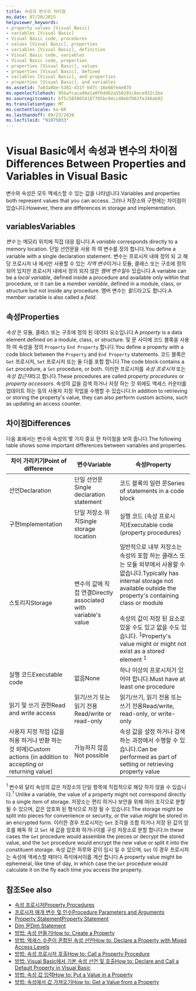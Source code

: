 ```yaml
---
title: 속성과 변수의 차이점
ms.date: 07/20/2015
helpviewer_keywords:
- property values [Visual Basic]
- variables [Visual Basic]
- Visual Basic code, procedures
- values [Visual Basic], properties
- variables [Visual Basic], definition
- Visual Basic code, variables
- Visual Basic code, properties
- properties [Visual Basic], values
- properties [Visual Basic], defined
- variables [Visual Basic], and properties
- properties [Visual Basic], and variables
ms.assetid: 7a03a8be-5381-431f-bd7c-16e887e4e07b
ms.openlocfilehash: 95bafcaca98e1a0fbdd62a550291c8ece932c1ba
ms.sourcegitcommit: bf5c5850654187705bc94cc40ebfb62fe346ab02
ms.translationtype: MT
ms.contentlocale: ko-KR
ms.lasthandoff: 09/23/2020
ms.locfileid: "91075033"
---
```

# <a name="differences-between-properties-and-variables-in-visual-basic"></a><span data-ttu-id="8018e-102">Visual Basic에서 속성과 변수의 차이점</span><span class="sxs-lookup"><span data-stu-id="8018e-102">Differences Between Properties and Variables in Visual Basic</span></span>

<span data-ttu-id="8018e-103">변수와 속성은 모두 액세스할 수 있는 값을 나타냅니다.</span><span class="sxs-lookup"><span data-stu-id="8018e-103">Variables and properties both represent values that you can access.</span></span> <span data-ttu-id="8018e-104">그러나 저장소와 구현에는 차이점이 있습니다.</span><span class="sxs-lookup"><span data-stu-id="8018e-104">However, there are differences in storage and implementation.</span></span>  
  
## <a name="variables"></a><span data-ttu-id="8018e-105">variables</span><span class="sxs-lookup"><span data-stu-id="8018e-105">Variables</span></span>  

 <span data-ttu-id="8018e-106">*변수* 는 메모리 위치에 직접 대응 됩니다.</span><span class="sxs-lookup"><span data-stu-id="8018e-106">A *variable* corresponds directly to a memory location.</span></span> <span data-ttu-id="8018e-107">단일 선언문을 사용 하 여 변수를 정의 합니다.</span><span class="sxs-lookup"><span data-stu-id="8018e-107">You define a variable with a single declaration statement.</span></span> <span data-ttu-id="8018e-108">변수는 프로시저 내에 정의 되 고 해당 프로시저 내 에서만 사용할 수 있는 *지역 변수*이거나 모듈, 클래스 또는 구조에 정의 되어 있지만 프로시저 내에서 정의 되지 않은 *멤버 변수일*수 있습니다.</span><span class="sxs-lookup"><span data-stu-id="8018e-108">A variable can be a *local variable*, defined inside a procedure and available only within that procedure, or it can be a *member variable*, defined in a module, class, or structure but not inside any procedure.</span></span> <span data-ttu-id="8018e-109">멤버 변수는 *필드*라고도 합니다.</span><span class="sxs-lookup"><span data-stu-id="8018e-109">A member variable is also called a *field*.</span></span>  
  
## <a name="properties"></a><span data-ttu-id="8018e-110">속성</span><span class="sxs-lookup"><span data-stu-id="8018e-110">Properties</span></span>  

 <span data-ttu-id="8018e-111">*속성* 은 모듈, 클래스 또는 구조에 정의 된 데이터 요소입니다.</span><span class="sxs-lookup"><span data-stu-id="8018e-111">A *property* is a data element defined on a module, class, or structure.</span></span> <span data-ttu-id="8018e-112">및 문 사이에 코드 블록을 사용 하 여 속성을 정의 `Property` `End Property` 합니다.</span><span class="sxs-lookup"><span data-stu-id="8018e-112">You define a property with a code block between the `Property` and `End Property` statements.</span></span> <span data-ttu-id="8018e-113">코드 블록은 `Get` 프로시저, `Set` 프로시저 또는 둘 다를 포함 합니다.</span><span class="sxs-lookup"><span data-stu-id="8018e-113">The code block contains a `Get` procedure, a `Set` procedure, or both.</span></span> <span data-ttu-id="8018e-114">이러한 프로시저를 *속성 프로시저* 또는 *속성 접근자*라고 합니다.</span><span class="sxs-lookup"><span data-stu-id="8018e-114">These procedures are called *property procedures* or *property accessors*.</span></span> <span data-ttu-id="8018e-115">속성의 값을 검색 하거나 저장 하는 것 외에도 액세스 카운터를 업데이트 하는 등의 사용자 지정 작업을 수행할 수 있습니다.</span><span class="sxs-lookup"><span data-stu-id="8018e-115">In addition to retrieving or storing the property's value, they can also perform custom actions, such as updating an access counter.</span></span>  
  
## <a name="differences"></a><span data-ttu-id="8018e-116">차이점</span><span class="sxs-lookup"><span data-stu-id="8018e-116">Differences</span></span>  

 <span data-ttu-id="8018e-117">다음 표에서는 변수와 속성의 몇 가지 중요 한 차이점을 보여 줍니다.</span><span class="sxs-lookup"><span data-stu-id="8018e-117">The following table shows some important differences between variables and properties.</span></span>  
  
|<span data-ttu-id="8018e-118">차이 가리키기</span><span class="sxs-lookup"><span data-stu-id="8018e-118">Point of difference</span></span>|<span data-ttu-id="8018e-119">변수</span><span class="sxs-lookup"><span data-stu-id="8018e-119">Variable</span></span>|<span data-ttu-id="8018e-120">속성</span><span class="sxs-lookup"><span data-stu-id="8018e-120">Property</span></span>|  
|-------------------------|--------------|--------------|  
|<span data-ttu-id="8018e-121">선언</span><span class="sxs-lookup"><span data-stu-id="8018e-121">Declaration</span></span>|<span data-ttu-id="8018e-122">단일 선언문</span><span class="sxs-lookup"><span data-stu-id="8018e-122">Single declaration statement</span></span>|<span data-ttu-id="8018e-123">코드 블록의 일련 문</span><span class="sxs-lookup"><span data-stu-id="8018e-123">Series of statements in a code block</span></span>|  
|<span data-ttu-id="8018e-124">구현</span><span class="sxs-lookup"><span data-stu-id="8018e-124">Implementation</span></span>|<span data-ttu-id="8018e-125">단일 저장소 위치</span><span class="sxs-lookup"><span data-stu-id="8018e-125">Single storage location</span></span>|<span data-ttu-id="8018e-126">실행 코드 (속성 프로시저)</span><span class="sxs-lookup"><span data-stu-id="8018e-126">Executable code (property procedures)</span></span>|  
|<span data-ttu-id="8018e-127">스토리지</span><span class="sxs-lookup"><span data-stu-id="8018e-127">Storage</span></span>|<span data-ttu-id="8018e-128">변수의 값에 직접 연결</span><span class="sxs-lookup"><span data-stu-id="8018e-128">Directly associated with variable's value</span></span>|<span data-ttu-id="8018e-129">일반적으로 내부 저장소는 속성의 포함 하는 클래스 또는 모듈 외부에서 사용할 수 없습니다.</span><span class="sxs-lookup"><span data-stu-id="8018e-129">Typically has internal storage not available outside the property's containing class or module</span></span><br /><br /> <span data-ttu-id="8018e-130">속성의 값이 저장 된 요소로 있을 수도 있고 없을 수도 있습니다. <sup>1</sup></span><span class="sxs-lookup"><span data-stu-id="8018e-130">Property's value might or might not exist as a stored element <sup>1</sup></span></span>|  
|<span data-ttu-id="8018e-131">실행 코드</span><span class="sxs-lookup"><span data-stu-id="8018e-131">Executable code</span></span>|<span data-ttu-id="8018e-132">없음</span><span class="sxs-lookup"><span data-stu-id="8018e-132">None</span></span>|<span data-ttu-id="8018e-133">하나 이상의 프로시저가 있어야 합니다.</span><span class="sxs-lookup"><span data-stu-id="8018e-133">Must have at least one procedure</span></span>|  
|<span data-ttu-id="8018e-134">읽기 및 쓰기 권한</span><span class="sxs-lookup"><span data-stu-id="8018e-134">Read and write access</span></span>|<span data-ttu-id="8018e-135">읽기/쓰기 또는 읽기 전용</span><span class="sxs-lookup"><span data-stu-id="8018e-135">Read/write or read-only</span></span>|<span data-ttu-id="8018e-136">읽기/쓰기, 읽기 전용 또는 쓰기 전용</span><span class="sxs-lookup"><span data-stu-id="8018e-136">Read/write, read-only, or write-only</span></span>|  
|<span data-ttu-id="8018e-137">사용자 지정 작업 (값을 허용 하거나 반환 하는 것 외에)</span><span class="sxs-lookup"><span data-stu-id="8018e-137">Custom actions (in addition to accepting or returning value)</span></span>|<span data-ttu-id="8018e-138">가능하지 않음</span><span class="sxs-lookup"><span data-stu-id="8018e-138">Not possible</span></span>|<span data-ttu-id="8018e-139">속성 값을 설정 하거나 검색 하는 과정에서 수행할 수 있습니다.</span><span class="sxs-lookup"><span data-stu-id="8018e-139">Can be performed as part of setting or retrieving property value</span></span>|  
  
 <span data-ttu-id="8018e-140"><sup>1</sup> 변수와 달리 속성의 값은 저장소의 단일 항목에 직접적으로 해당 하지 않을 수 있습니다.</span><span class="sxs-lookup"><span data-stu-id="8018e-140"><sup>1</sup> Unlike a variable, the value of a property might not correspond directly to a single item of storage.</span></span> <span data-ttu-id="8018e-141">저장소는 편리 하거나 보안을 위해 여러 조각으로 분할 될 수 있으며, 값은 암호화 된 형식으로 저장 될 수 있습니다.</span><span class="sxs-lookup"><span data-stu-id="8018e-141">The storage might be split into pieces for convenience or security, or the value might be stored in an encrypted form.</span></span> <span data-ttu-id="8018e-142">이러한 경우 프로시저는 `Get` 조각을 조합 하거나 저장 된 값의 암호를 해독 하 고 `Set` 새 값을 암호화 하거나이를 구성 저장소로 분할 합니다.</span><span class="sxs-lookup"><span data-stu-id="8018e-142">In these cases the `Get` procedure would assemble the pieces or decrypt the stored value, and the `Set` procedure would encrypt the new value or split it into the constituent storage.</span></span> <span data-ttu-id="8018e-143">속성 값은 하루와 같이 임시 일 수 있으며, `Get` 이 경우 프로시저는 속성에 액세스할 때마다 즉석에서이를 계산 합니다.</span><span class="sxs-lookup"><span data-stu-id="8018e-143">A property value might be ephemeral, like time of day, in which case the `Get` procedure would calculate it on the fly each time you access the property.</span></span>  
  
## <a name="see-also"></a><span data-ttu-id="8018e-144">참조</span><span class="sxs-lookup"><span data-stu-id="8018e-144">See also</span></span>

- [<span data-ttu-id="8018e-145">속성 프로시저</span><span class="sxs-lookup"><span data-stu-id="8018e-145">Property Procedures</span></span>](./property-procedures.md)
- [<span data-ttu-id="8018e-146">프로시저 매개 변수 및 인수</span><span class="sxs-lookup"><span data-stu-id="8018e-146">Procedure Parameters and Arguments</span></span>](./procedure-parameters-and-arguments.md)
- [<span data-ttu-id="8018e-147">Property Statement</span><span class="sxs-lookup"><span data-stu-id="8018e-147">Property Statement</span></span>](../../../language-reference/statements/property-statement.md)
- [<span data-ttu-id="8018e-148">Dim 문</span><span class="sxs-lookup"><span data-stu-id="8018e-148">Dim Statement</span></span>](../../../language-reference/statements/dim-statement.md)
- [<span data-ttu-id="8018e-149">방법: 속성 만들기</span><span class="sxs-lookup"><span data-stu-id="8018e-149">How to: Create a Property</span></span>](./how-to-create-a-property.md)
- [<span data-ttu-id="8018e-150">방법: 액세스 수준이 혼합된 속성 선언</span><span class="sxs-lookup"><span data-stu-id="8018e-150">How to: Declare a Property with Mixed Access Levels</span></span>](./how-to-declare-a-property-with-mixed-access-levels.md)
- [<span data-ttu-id="8018e-151">방법: 속성 프로시저 호출</span><span class="sxs-lookup"><span data-stu-id="8018e-151">How to: Call a Property Procedure</span></span>](./how-to-call-a-property-procedure.md)
- [<span data-ttu-id="8018e-152">방법: Visual Basic에서 기본 속성 선언 및 호출</span><span class="sxs-lookup"><span data-stu-id="8018e-152">How to: Declare and Call a Default Property in Visual Basic</span></span>](./how-to-declare-and-call-a-default-property.md)
- [<span data-ttu-id="8018e-153">방법: 속성 값 입력</span><span class="sxs-lookup"><span data-stu-id="8018e-153">How to: Put a Value in a Property</span></span>](./how-to-put-a-value-in-a-property.md)
- [<span data-ttu-id="8018e-154">방법: 속성에서 값 가져오기</span><span class="sxs-lookup"><span data-stu-id="8018e-154">How to: Get a Value from a Property</span></span>](./how-to-get-a-value-from-a-property.md)
